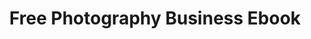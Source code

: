 ---
# Global CTA Configuration
type: "link"  # Options: "email" | "link"

# Content
title: "Free Photography Business Ebook"
description: "Download our comprehensive ebook guide to launching and scaling your photography business"
buttonText: "Get the Ebook"
icon: "gift"  # Options: "download" | "mail" | "external" | "gift" | "arrow" | "book"
trackingId: "cta_checklist_01"

# Email Configuration (only used if type is "email")
# email:
  # listId: 8  # Your Brevo list ID

# Link Configuration (only used if type is "link")
href: "https://example.com/affiliate-link"
---